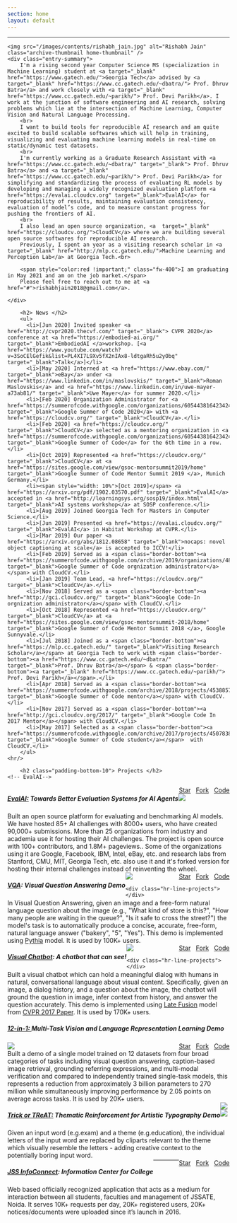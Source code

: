 ```yaml
---
section: home
layout: default
---
```


<div class="hfeed">
  <hr />
  <div class="hentry">

    <img src="/images/contents/rishabh_jain.jpg" alt="Rishabh Jain" class="archive-thumbnail home-thumbnail" />
    <div class="entry-summary">
        I'm a rising second year Computer Science MS (specialization in Machine Learning) student at <a target="_blank" href="https://www.gatech.edu/">Georgia Tech</a> advised by <a target="_blank" href="https://www.cc.gatech.edu/~dbatra/"> Prof. Dhruv Batra</a> and work closely with <a target="_blank" href="https://www.cc.gatech.edu/~parikh/"> Prof. Devi Parikh</a>. I work at the junction of software engineering and AI research, solving problems which lie at the intersection of Machine Learning, Computer Vision and Natural Language Processing.
        <br>
        I want to build tools for reproducible AI research and am quite excited to build scalable softwares which will help in training, visualizing and evaluating machine learning models in real-time on static/dynamic test datasets.
        <br>
        I'm currently working as a Graduate Research Assistant with <a href="https://www.cc.gatech.edu/~dbatra/" target="_blank"> Prof. Dhruv Batra</a> and <a target="_blank" href="https://www.cc.gatech.edu/~parikh/"> Prof. Devi Parikh</a> for simplifying and standardizing the process of evaluating RL models by developing and managing a widely recognized evaluation platform <a href="https://evalai.cloudcv.org" target="_blank">EvalAI</a> for reproducibility of results, maintaining evaluation consistency, evaluation of model’s code, and to measure constant progress for pushing the frontiers of AI.
        <br>
        I also lead an open source organization, <a  target="_blank" href="https://cloudcv.org/">CloudCV</a> where we are building several open source softwares for reproducible AI research.
        Previously, I spent an year as a visiting research scholar in <a target="_blank" href="http://mlp.cc.gatech.edu/">Machine Learning and Perception Lab</a> at Georgia Tech.<br>

        <span style="color:red !important;" class="fw-400">I am graduating in May 2021 and am on the job market.</span>
        Please feel free to reach out to me at <a href="#">rishabhjain2018@gmail.com</a>.

    </div>

  </div>

  <!-- News Section -->
  <div class="hentry-no-border post">

        <h2> News </h2>
        <ul>
          <li>[Jun 2020] Invited speaker <a href="http://cvpr2020.thecvf.com/" target="_blank"> CVPR 2020</a> conference at <a href="https://embodied-ai.org/" target="_blank">EmbodiedAI </a>workshop. [<a href="https://www.youtube.com/watch?v=3SoCElGefik&list=PL4XI7L9Xv5fX2nIAx8-ldtgaRh5u2yObq" target="_blank">Talk</a>]</li>
          <li>[May 2020] Interned at <a href="https://www.ebay.com/" target="_blank">eBay</a> under <a href="https://www.linkedin.com/in/maslovskis/" target="_blank">Roman Maslovskis</a> and <a href="https://www.linkedin.com/in/uwe-mayer-a73ab81/" target="_blank">Uwe Mayer</a> for summer 2020.</li>
          <li>[Feb 2020] Organization Administrator for <a href="https://summerofcode.withgoogle.com/organizations/6054438164234240/" target="_blank">Google Summer of Code 2020</a> with <a href="https://cloudcv.org/" target="_blank">CloudCV</a>.</li>
          <li>[Feb 2020] <a href="https://cloudcv.org/" target="_blank">CloudCV</a> selected as a mentoring organization in <a href="https://summerofcode.withgoogle.com/organizations/6054438164234240/" target="_blank">Google Summer of Code</a> for the 6th time in a row.</li>
          <li>[Oct 2019] Represented <a href="https://cloudcv.org/" target="_blank">CloudCV</a> at <a href="https://sites.google.com/view/gsoc-mentorsummit2019/home" target="_blank">Google Summer of Code Mentor Summit 2019 </a>, Munich Germany.</li>
          <li><span style="width: 10%">[Oct 2019]</span> <a href="https://arxiv.org/pdf/1902.03570.pdf" target="_blank">EvalAI</a> accepted in <a href="http://learningsys.org/sosp19/index.html" target="_blank">AI systems workshop</a> at SOSP conference.</li>
          <li>[Aug 2019] Joined Georgia Tech for Masters in Computer Science.</li>
          <li>[Jun 2019] Presented <a href="https://evalai.cloudcv.org/" target="_blank">EvalAI</a> in Habitat Workshop at CVPR.</li>
          <li>[Mar 2019] Our paper <a href="https://arxiv.org/abs/1812.08658" target="_blank">nocaps: novel object captioning at scale</a> is accepted to ICCV!</li>
          <li>[Feb 2019] Served as a <span class="border-bottom"><a href="https://summerofcode.withgoogle.com/archive/2019/organizations/4813273243844608/#projects" target="_blank">Google Summer of Code orgnization administrator</a></span> with CloudCV.</li>
          <li>[Jan 2019] Team Lead, <a href="https://cloudcv.org/" target="_blank">CloudCV</a>.</li>
          <li>[Nov 2018] Served as a <span class="border-bottom"><a href="http://gci.cloudcv.org/" target="_blank">Google Code-In orgnization administrator</a></span> with CloudCV.</li>
          <li>[Oct 2018] Represented <a href="https://cloudcv.org/" target="_blank">CloudCV</a> at <a href="https://sites.google.com/view/gsoc-mentorsummit-2018/home" target="_blank">Google Summer of Code Mentor Summit 2018 </a>, Google Sunnyvale.</li>
          <li>[Jul 2018] Joined as a <span class="border-bottom"><a href="https://mlp.cc.gatech.edu/" target="_blank">Visiting Research Scholar</a></span> at Georgia Tech to work with <span class="border-bottom"><a href="https://www.cc.gatech.edu/~dbatra/" target="_blank">Prof. Dhruv Batra</a></span> & <span class="border-bottom"><a target="_blank" href="https://www.cc.gatech.edu/~parikh/"> Prof. Devi Parikh</a></span>.</li>
          <li>[Apr 2018] Served as a <span class="border-bottom"><a href="https://summerofcode.withgoogle.com/archive/2018/projects/4538857819209728/" target="_blank">Google Summer of Code mentor</a></span> with CloudCV.</li>
          <li>[Nov 2017] Served as a <span class="border-bottom"><a href="http://gci.cloudcv.org/2017/" target="_blank">Google Code In 2017 Mentor</a></span> with CloudCV.</li>
          <li>[May 2017] Selected as a <span class="border-bottom"><a href="https://summerofcode.withgoogle.com/archive/2017/projects/4507838760091648/" target="_blank">Google Summer of Code student</a></span>  with CloudCV.</li>
        </ul>
    <hr/>

  </div>

  <!-- Achievements Section
  <div class="hentry-no-border post">

        <h2> Honors </h2>

          <ul>
            <li>Travel Scholarship for Google Summer of Code Mentor Summit, 2019</li>
            <li>Travel Scholarship for Google Code-In Summit, 2018</li>
            <li>Travel Scholarship for Google Summer of Code Mentor Summit, 2018</li>
            <li>Certified for Smart India Hackathon, 2017</li>
            <li>Winner SHE Hacks, 2016</li>
            <li>Governer Award recipient for <a href="http://www.bsgindia.org/" target="_blank" style="text-decoration: none;"> Bharat Scout & Guides</a></li>
          </ul>

    <hr />

  </div> -->

  <!-- Projects Section -->
  <div id="projects" class="hentry-no-border">

        <h2 class="padding-bottom-10"> Projects </h2>
    <!-- EvalAI-->

  <div>
    <div>
      <div style="float:left;">
        <h5><a href="https://evalai.cloudcv.org/" target="_blank">EvalAI:</a> Towards Better Evaluation Systems for AI Agents</h5>
      </div>
      <div style="float: right;">
          <a class="github-button" href="https://github.com/Cloud-CV/EvalAI" data-color-scheme="no-preference: light; light: light; dark: dark;" data-show-count="true" aria-label="Star Cloud-CV/EvalAI on GitHub">Star</a> &nbsp;
          <a class="github-button" href="https://github.com/Cloud-CV/EvalAI/fork" data-color-scheme="no-preference: light; light: light; dark: dark; " data-show-count="true" aria-label="Fork Cloud-CV/EvalAI on GitHub">Fork</a> &nbsp;
          <a class="github-button" href="https://github.com/Cloud-CV/EvalAI" data-color-scheme="no-preference: light; light: light; dark: dark;" aria-label="Code">Code</a>
      </div>
    </div>
    <div style="float:left;">
      <span>Built an open source platform for evaluating and benchmarking AI models. We have hosted <span class="fw-400">85+ AI challenges</span> with <span class="fw-400">8000+  users</span>, who have created <span class="fw-400">90,000+ submissions</span>. More than <span class="fw-400">25 organizations</span> from industry and academia use it for hosting their AI challenges.  The project is open source with <span class="fw-400">100+ contributors,</span> and <span class="fw-400"> 1.8M+ pageviews.</span>. Some of the organizations using it are <span class="fw-400">Google, Facebook, IBM, Intel, eBay, etc.</span> and research labs from <span class="fw-400"> Stanford, CMU, MIT, Georgia Tech, etc.</span> also use it and it's forked version for hosting their internal challenges instead of reinventing the wheel.</span>
    </div>
    <div class="padding-top-10">
      <img class="images" src="/images/contents/evalai.png" />
    </div>

    <div class="hr-line-projects"></div>

  <!-- <div>
    <h5><a href="https://github.com/Cloud-CV/Fabrik" target="_blank">Fabrik:</a> Collaboratively build, visualize, and design neural nets in browser</h5>
    <span>An online collaborative platform to build, visualize and train deep learning models via a simple drag-and-drop interface in browser. It has <span class="fw-400"> 45+ open source contributors.</span></span><br>
    <a class="github-button" href="https://github.com/Cloud-CV/Fabrik" data-color-scheme="no-preference: light; light: light; dark: dark; " data-show-count="true" aria-label="Star Cloud-CV/Fabrik on GitHub">Star</a> &nbsp;
    <a class="github-button" href="https://github.com/Cloud-CV/Fabrik/fork" data-color-scheme="no-preference: light; light: light; dark: dark; " data-show-count="true" aria-label="Fork Cloud-CV/Fabrik on GitHub">Fork</a> &nbsp;
    <a class="github-button" href="https://github.com/Cloud-CV/Fabrik" data-color-scheme="no-preference: light; light: light; dark: dark;" aria-label="Code">Code</a>
    <div class="padding-top-10">

    <img class="images no-border" src="/images/contents/fabrik.png" />

    </div>

    <div class="hr-line-projects"></div>

  </div> -->
  <div>
    <div>
      <div style="float: left;">
        <h5><a href="https://vqa.cloudcv.org/" target="_blank">VQA</a>: Visual Question Answering Demo</h5>
      </div>
      <div style="float: right;">
        <a class="github-button" href="https://github.com/Cloud-CV/VQA" data-color-scheme="no-preference: light; light: light; dark: dark; " data-show-count="true" aria-label="Star Cloud-CV/VQA on GitHub">Star</a> &nbsp;
        <a class="github-button" href="https://github.com/Cloud-CV/VQA/fork" data-color-scheme="no-preference: light; light: light; dark: dark; " data-show-count="true" aria-label="Fork Cloud-CV/VQA on GitHub">Fork</a> &nbsp;
        <a class="github-button" href="https://github.com/Cloud-CV/VQA" data-color-scheme="no-preference: light; light: light; dark: dark;" aria-label="Code">Code</a>
      </div>
    </div>
    <div style="float: left;">
    <span>In Visual Question Answering, given an image and a free-form natural language question about the image (e.g., "What kind of store is this?", "How many people are waiting in the queue?", "Is it safe to cross the street?") the model's task is to automatically produce a concise, accurate, free-form, natural language answer ("bakery", "5", "Yes"). This demo is implemented using <a href="https://github.com/facebookresearch/pythia" target="_blank">Pythia</a> model.</span> It is used by  <span class="fw-400">100K+ </span> users.
    </div>
    <div class="padding-top-10">
      <img class="images no-border" src="/images/contents/vqa.png" />
    </div>

    <div class="hr-line-projects"></div>

  </div>
  <div>
    <div>
      <div style="float: left;">
        <h5><a href="http://visualchatbot.cloudcv.org/" target="_blank">Visual Chatbot</a>: A chatbot that can see!</h5>
      </div>
      <div style="float: right;">
        <a class="github-button" href="https://github.com/Cloud-CV/visual-chatbot" data-color-scheme="no-preference: light; light: light; dark: dark; " data-show-count="true" aria-label="Star Cloud-CV/visual-chatbot on GitHub">Star</a> &nbsp;
        <a class="github-button" href="https://github.com/Cloud-CV/visual-chatbot/fork" data-color-scheme="no-preference: light; light: light; dark: dark; " data-show-count="true" aria-label="Fork Cloud-CV/visual-dialog on GitHub">Fork</a> &nbsp;
        <a class="github-button" href="https://github.com/Cloud-CV/visual-chatbot" data-color-scheme="no-preference: light; light: light; dark: dark;" aria-label="Code">Code</a>
      </div>
    </div>
    <div style="float: left;">
      Built a visual chatbot which can hold a meaningful dialog with humans in natural, conversational language about visual content. Specifically, given an image, a dialog history, and a question about the image, the chatbot will ground the question in image, infer context from history, and answer the question accurately. This demo is implemented using <a href="https://github.com/batra-mlp-lab/visdial-challenge-starter-pytorch" target="_blank">Late Fusion</a> model from <a href="https://arxiv.org/abs/1611.08669" target="_blank"> CVPR 2017 Paper</a>. It is used by <span class="fw-400">170K+</span> users.
    </div>
    <div class="padding-top-10">
      <img class="images no-border" src="/images/contents/visdial_task.jpg">
    </div>

    <div class="hr-line-projects"></div>

  </div>

  <div>
    <div>
      <div style="float: left;">
        <h5><a href="http://vilbert.cloudcv.org/" target="_blank">12-in-1: </a> Multi-Task Vision and Language Representation Learning Demo</h5>
      </div>
      <div style="float: right;">
        <a class="github-button" href="https://github.com/Cloud-CV/vilbert-multi-task" data-color-scheme="no-preference: light; light: light; dark: dark; " data-show-count="true" aria-label="Star Cloud-CV/vilbert-multi-task on GitHub">Star</a> &nbsp;
        <a class="github-button" href="https://github.com/Cloud-CV/vilbert-multi-task/fork" data-color-scheme="no-preference: light; light: light; dark: dark; " data-show-count="true" aria-label="Fork Cloud-CV/vilbert-multi-task on GitHub">Fork</a> &nbsp;
        <a class="github-button" href="https://github.com/Cloud-CV/vilbert-multi-task" data-color-scheme="no-preference: light; light: light; dark: dark;" aria-label="Code">Code</a>
      </div>
    </div>
    <div style="float: left;">
      <span>Built a demo of a single model <span class="fw-400">trained on 12 datasets</span> from four broad categories of tasks including visual question answering, caption-based image retrieval, grounding referring expressions, and multi-modal verification and compared to independently trained single-task models, this represents a reduction from approximately 3 billion parameters to 270 million while simultaneously improving performance by 2.05 points on average across tasks.  It is used by <span class="fw-400">20K+</span> users.</span>
    </div>
    <div class="padding-top-10">
      <img class="images no-border" src="/images/contents/vm.png">
    </div>
    <div class="hr-line-projects"></div>
  </div>

  <div>
    <div>
      <div style="float: left;">
        <h5><a href="http://doodle.cloudcv.org/" target="_blank">Trick or TReAT:</a> Thematic Reinforcement for Artistic Typography Demo</h5>
      </div>
      <div style="float: right;">
        <!-- <a class="github-button" href="https://github.com/Cloud-CV/VQA" data-color-scheme="no-preference: light; light: light; dark: dark; " data-show-count="true" aria-label="Star Cloud-CV/VQA on GitHub">Star</a> &nbsp;
        <a class="github-button" href="https://github.com/Cloud-CV/VQA/fork" data-color-scheme="no-preference: light; light: light; dark: dark; " data-show-count="true" aria-label="Fork Cloud-CV/VQA on GitHub">Fork</a> -->
      </div>
    </div>
  <div style="float: left">
    <span>Given an input word (e.g.exam) and a theme (e.g.education), the individual letters of the input word are replaced by cliparts relevant to the theme which visually resemble the letters - adding creative context to the potentially boring input word.</span><br>
  </div>
  <div class="padding-top-10">
    <img class="images no-border" src="/images/contents/doodle.png" />
  </div>
    <div class="hr-line-projects"></div>
  </div>

  <div>
    <div>
      <div style="float: left;">
        <h5><a href="http://210.212.85.155:8082/" target="_blank">JSS InfoConnect</a>: Information Center for College</h5>
      </div>
      <div style="float: right;">
        <a class="github-button" href="https://github.com/ncs-jss/HTTP_200" data-color-scheme="no-preference: light; light: light; dark: dark; " data-show-count="true" aria-label="Star ncs-jss/HTTP_200 on GitHub">Star</a> &nbsp;
        <a class="github-button" href="https://github.com/ncs-jss/HTTP_200/fork" data-color-scheme="no-preference: light; light: light; dark: dark; " data-show-count="true" aria-label="Fork ncs-jss/HTTP_200 on GitHub">Fork</a> &nbsp;
        <a class="github-button" href="https://github.com/ncs-jss/HTTP_200" data-color-scheme="no-preference: light; light: light; dark: dark;" aria-label="Code">Code</a>
      </div>
    </div>
    <div style="float: left;">
      <span>Web based <span class="fw-400">officially recognized</span> application that acts as a medium for interaction between all students, faculties and management of JSSATE, Noida. It serves <span class="fw-400">10K+ requests per day</span>, <span class="fw-400">20K+ registered users</span>, <span class="fw-400">20K+</span> notices/documents were uploaded since it’s launch in 2016.</span>
    </div>
    <div class="padding-top-10">
      <img class="images no-border" src="/images/contents/infoconnect.png" />
    </div>

    <div class="hr-line-projects"></div>

  </div>
<hr/>

  <!-- Publications Section -->
  <div id="publications" class="hentry-no-border post">

        <h2 class="padding-bottom-10"> Publications </h2>
        <div>
          <h5>EvalAI: Towards Better Evaluation Systems for AI Agents</h5>
          <div class="author-names">Deshraj Yadav, <span class="rishabh">Rishabh Jain</span>, Harsh Agrawal, Prithvijit Chattopadhyay, Taranjeet Singh, Akash Jain, Shiv Baran Singh, Stefan Lee, Dhruv Batra</div>
          <div>
            <span class="padding-right-20"> <a href="http://learningsys.org/sosp19/acceptedpapers.html" target="_blank" class="conference">AI Systems Workshop (SOSP 2019)</a></span>
            <span class="paper padding-right-20"> <a href="https://arxiv.org/abs/1902.03570" target="_blank" class="paper">Paper</a></span>
            <span class="code padding-right-20"> <a href="https://github.com/Cloud-CV/EvalAI" target="_blank" class="code">Code</a></span>
            <span class="website padding-right-20"> <a href="https://evalai.cloudcv.org/" target="_blank" class="nocaps.org">evalai.cloudcv.org</a></span>
          </div>
        </div>

    <div class="hr-line"></div>

        <div>
          <h5>nocaps: novel object captioning at scale</h5>
          <div class="author-names">Harsh Agrawal*, Karan Desai*, Yufei Wang, Xinlei Chen, <span class="rishabh">Rishabh Jain</span>, Mark Johnson, Dhruv Batra, Devi Parikh, Stefan Lee, Peter Anderson</div>
          <div >
            <span class="padding-right-20"><a href="http://openaccess.thecvf.com/content_ICCV_2019/html/Agrawal_nocaps_novel_object_captioning_at_scale_ICCV_2019_paper.html" target="_blank" class="conference">ICCV 2019</a></span>
            <span class="paper padding-right-20"> <a href="https://arxiv.org/abs/1812.08658" target="_blank" class="paper">Paper</a></span>
            <span class="code padding-right-20"> <a href="https://github.com/nocaps-org" target="_blank" class="code">Code</a></span>
            <span class="website padding-right-20"> <a href="https://nocaps.org" target="_blank" class="nocaps.org">nocaps.org</a></span>
          </div>
        </div>
        <div class="padding-top-10">
          <img class="images" src="/images/contents/nocaps.jpg" />
        </div>

    <div class="hr-line"></div>

        <div>
          <h5>Evaluating visual and text explanations in an interactive, goal-driven human-AI task</h5>
          <div class="author-names">Arjun Chandrasekaran, <span class="rishabh">Rishabh Jain</span>, Karan Desai, Kerry Moffitt, Jeff Miller, David Diller, Bill Ferguson, Devi Parikh</div>
          <div>
            <span class="padding-right-20"> <a href="#" target="_blank" class="conference-in-submission">Under Review</a></span>
          </div>
        </div>

    <div class="hr-line"></div>

          <div>
          <h5>Dialog without Dialog: Learning Image-Discriminative Dialog Policies from Single-Shot Question Answering Data</h5>
          <div class="author-names">Michael Cogswell*, Jiasen Lu*, <span class="rishabh">Rishabh Jain</span>, Stefan Lee, Dhruv Batra, Devi Parikh</div>
          <div>
            <span class="padding-right-20"> <a href="" target="_blank" class="conference-in-submission">Under Review</a></span>
          </div>
        </div>
    <div class="padding-top-10 equal-contribution">
    (* denotes equal contribution)

    </div>

    <hr />

  </div>

  <!-- Experience Section -->
  <div id="experience" class="hentry-no-border post">

        <h2 class="padding-bottom-10"> Experience </h2>

<!-- CloudCV -->
  <div>

    <h5><a href="https://cloudcv.org" target="_blank">CloudCV</a></h5>

  </div>
  <div class="hentry remove-bottom">

    <div class="entry-summary">
      <img src="/images/contents/cloudcv.png" alt="CloudCV" class="home-thumbnail company-logo cloudcv"/>
      <span class="position">Team Lead</span> &nbsp; <br>
      <span class="period"> (Jan 2019 &nbsp;-&nbsp; Present) </span>
      <div class="exp-desc">
        Leading a team of <span class="fw-400">15+ contributors</span> to actively maintain <a href="https://cloudcv.org" target="_blank">CloudCV Project</a> which aims to make AI research more reproducible.
        </div>

    </div>

  <div class="hr-line"></div>
</div>

<!-- Graduate Research Assistant -->
  <div>

    <h5>Graduate Research Assistant, <a href="http://mlp.cc.gatech.edu/" target="_blank">Machine Learning and Perception Lab</a></h5>

  </div>
  <div class="hentry remove-bottom">
    <div class="entry-summary">
       <span><img src="/images/contents/gt.jpg" alt="Georgia Tech" class=" home-thumbnail company-logo gt-gra"></span>
        Supervised by: <a target="_blank" href="https://www.cc.gatech.edu/~dbatra/"> Prof. Dhruv Batra</a> and <a target="_blank" href="https://www.cc.gatech.edu/~parikh/"> Prof. Devi Parikh</a> &nbsp; <br> <span class="period">(Aug 2019 &nbsp;-&nbsp; Present)</span>
        <div class="exp-desc">
          <div class="evalai">
            <a href="https://evalai.cloudcv.org" target="_blank" class="bullet-points">EvalAI:</a> Built an open source platform called as <a href="https://evalai.cloudcv.org" target="_blank"> EvalAI </a> for evaluating and benchmarking AI models. We have hosted <span class="fw-400"> 85+ challenges </span> with <span class="fw-400">8000+ users</span>, who have created <span class="fw-400">90,000+ submissions</span>. The project is open source with <span class="fw-400">100+ contributors</span>, <span class="fw-400"> 950+ stars</span>, <span class="fw-400">450+ forks</span>. More than <span class="fw-400">25 organizations</span> are using it including <span class="fw-400"> Google, Facebook, IBM, Intel, eBay etc.</span> and research labs from <span class="fw-400">MIT, Stanford, CMU, Georgia Tech, etc. </span>also use it and it's forked version for hosting their internal challenges instead of reinventing the wheel.
          </div>
          <div class="guesswhich">
            <a class="bullet-points " href="#">GuessWhich: </a>Evaluating the role of interpretable explanations towards making a model predictable to a human. We studied if the textual or visual explanations from an AI model in the context of an interactive, goal-driven, collabora-tive human-AI task help humans to predict it’s behavior.
          </div>
        </div>

    </div>

  <div class="hr-line"></div>
  </div>

<!-- eBay's internship -->
  <div>

    <h5>Software Engineering Intern, <a href="#" target="_blank">Structured Data and Applied Research Team</a></h5>

  </div>
  <div class="hentry remove-bottom">

    <div class="entry-summary">
       <span><img src="/images/contents/ebay.png" alt="Georgia Tech" class=" home-thumbnail company-logo gt-gra"></span>
        Supervised by: <a target="_blank" href="https://www.linkedin.com/in/maslovskis/"> Dr. Roman Maslovskis</a> and <a target="_blank" href="https://www.linkedin.com/in/uwe-mayer-a73ab81/"> Dr. Uwe Mayer</a> &nbsp; <br> <span class="period">(May 2020 &nbsp;-&nbsp; Aug 2020)</span>
        <div class="exp-desc">
          <div class="evalai">
            <span class="bullet-points">Evaluating and Predicting attribute values in listings:</span> Given an image, and a text description about the listing on eBay the task is to predict the missing attributes about the listing. For instance, predicting the missing color or brand attribute in the listing. I built an end-to-end system for processing visual and textual data along with training AI models. I also trained an early fusion model of image and text data which gave an accuracy of 78%, 83% on the test dataset for color and brand attribute respectively. 
          </div>
        </div>

    </div>

  <div class="hr-line"></div>
  </div>
<!-- Research Scholar -->
  <div>

    <h5>Visiting Research Scholar, <a href="http://mlp.cc.gatech.edu/" target="_blank">Machine Learning and Perception Lab</a></h5>

  </div>
  <div class="hentry remove-bottom">

    <div class="entry-summary">
       <span><img src="/images/contents/gt.jpg" alt="Georgia Tech" class=" home-thumbnail company-logo rs-gt"/></span>
        Supervised by: <a target="_blank" href="https://www.cc.gatech.edu/~dbatra/"> Prof. Dhruv Batra</a> and <a target="_blank" href="https://www.cc.gatech.edu/~parikh/"> Prof. Devi Parikh</a> &nbsp; <br> <span class="period">(Aug 2018 &nbsp;-&nbsp; June 2019)</span>
        <div class="exp-desc">
          To encourage the development of image captioning models that can learn visual concepts from alternative data sources, such as object detection datasets, we present the first large-scale benchmark for this task. Dubbed nocaps, for novel object captioning at scale, our benchmark consists of 166,100 human-generated captions describing 15,100 images from the Open Images validation and test sets containing more than 500 objects, out of which more than 400 objects are never described in COCO captions dataset.
        </div>

    </div>

  <div class="hr-line"></div>
  </div>
  <!-- Google Summer Of Code 2018 -->
  <div>

        <h5>Google Summer Of Code (<a href="https://summerofcode.withgoogle.com/" target="_blank">GSoC</a>)</h5>

  </div>
  <div class="hentry  remove-bottom post">
    <div class="entry-summary">
    <img src="/images/contents/gsoc2017.png" alt="Google Summer Of Code" class=" home-thumbnail company-logo gsoc-mentor" />
        <span style="color: #28D;" class="fw-400">Organization Administrator <span class="period fw-300">(<a href="https://summerofcode.withgoogle.com/organizations/6054438164234240/" target="_blank">2020</a>, <a href="https://summerofcode.withgoogle.com/organizations/5709446018236416/#projects" target="_blank">2019</a>)</span></span>,  <span style="color: #28D;" class="fw-400">Organization Mentor <span class="period fw-300">(<a href="https://summerofcode.withgoogle.com/archive/2018/organizations/5182287540912128/#projects" target="_blank">2018</a>)</span></span>, <span style="color: #28D;" class="fw-400">Student Developer</span> <span class="period fw-300">(<a href="https://summerofcode.withgoogle.com/archive/2017/organizations/6419112360148992/" target="_blank">2017</a>)</span>&nbsp;<br>
         <span class="period">(May 2017 &nbsp;-&nbsp; Aug 2020)</span>
      <div class="exp-desc">
        <div class="gsoc-2017">
          <a class="bullet-points" href="https://summerofcode.withgoogle.com/archive/2017/organizations/6419112360148992/" target="_blank">2017:</a>
          I was selected as GSoC student where I developed <a href="https://medium.com/@rishabhjain17/gsoc17-with-cloudcv-final-report-a50e964d2e87" target="_blank"> new features </a> for hosting AI challenges in streamlined manner, implemented REST-API’s, frontend and several analytics features for both participants and hosts in <a href="https://evalai.cloudcv.org" target="_blank">EvalAI</a>.
        </div>
        <div class="gsoc-2018">
          <a class="bullet-points" href="https://summerofcode.withgoogle.com/archive/2018/organizations/5182287540912128/#projects" target="_blank">2018:</a> Mentored a student to design a command line tool <a href="https://evalai-cli.cloudcv.org/" target="_blank">(EvalAI-CLI)</a> for EvalAI which lets the participants to install and use <a href="https://evalai.cloudcv.org" target="_blank">EvalAI</a> as a <a href="https://pypi.org/project/evalai/" target="_blank">python package</a>.
        </div>
        <div class="gsoc-2019">
          <a class="bullet-points" href="https://summerofcode.withgoogle.com/archive/2019/organizations/4813273243844608/#projects" target="_blank">2019:</a> Led a team of <span class="fw-400">10+ mentors</span> and students to accomplish tasks proposed in <a href="https://gsoc.cloudcv.org/2019/" target="_blank">GSoC 2019 Proposal</a>.
        </div>
        <div class="gsoc-2020">
          <a class="bullet-points" href="https://summerofcode.withgoogle.com/archive/2019/organizations/4813273243844608/#projects" target="_blank">2020:</a> Leading a team of 10+ mentors and students under <a target="_blank" href="https://cloudcv.org/">CloudCV</a> organization to build an open-source software for evaluating machine learning models in real-time on static/dynamic datasets.
        </div>
      </div>
    </div>

  </div>
  <div class="hr-line"></div>
  </div>

<!-- Google Code In -->
  <div>

        <h5>Google Code In (<a href="https://codein.withgoogle.com/" target="_blank">GCI</a>)</h5>

  </div>
  <div class="hentry remove-bottom">
    <div class="entry-summary">
    <img src="/images/contents/gci.png" alt="Google Code In" class=" home-thumbnail company-logo gci"/>
        <span style="color: #28D;" class="fw-400">Organization Administrator <span class="period fw-300">(<a href="http://gci.cloudcv.org/" target="_blank">2019</a>, <a href="http://gci.cloudcv.org/2018/" target="_blank">2018</a>)</span></span>, <span style="color: #28D;" class="fw-400">Organization Mentor <span class="period fw-300">(<a href="http://gci.cloudcv.org/2017/" target="_blank">2017</a>)</span></span>&nbsp; <br>
    <span class="period">(Nov 2017 &nbsp;-&nbsp; Jan 2020)</span>
    <div class="exp-desc">
        <div class="gci-2017">
          <a class="bullet-points" href="http://gci.cloudcv.org/2017/" target="_blank">2017:</a> Applied with <a target="_blank" href="https://cloudcv.org/">CloudCV</a> as a mentoring organization and got it accepted to mentor for the first time in <a href="https://codein.withgoogle.com/archive/" target="_blank">Google Code-In</a>. I mentored high school students on open-source projects in frontend, backend and devops.
        </div>
        <div class="gci-2018">
          <a class="bullet-points" href="http://gci.cloudcv.org/2018/" target="_blank">2018:</a> Led a team of <span class="fw-400">10+ mentors</span> to mentor high school students on open-source projects <a href="https://github.com/Cloud-CV/EvalAI" target="_blank">EvalAI</a>, <a href="https://github.com/Cloud-CV/Fabrik" target="_blank">Fabrik</a> and, <a href="https://github.com/Cloud-CV/Origami" target="_blank">Orgami</a>.
        </div>
        <div class="gci-2019">
          <a class="bullet-points" href="http://gci.cloudcv.org/" target="_blank">2019:</a> Led a team of <span class="fw-400">10+ mentors</span> to mentor high school students on open source projects <a href="https://evalai.cloudcv.org" target="_blank">EvalAI</a>, <a href="https://github.com/Cloud-CV/evalai-cli" target="_blank">EvalAI-CLI</a>, <a href="https://github.com/Cloud-CV/EvalAI-ngx" target="_blank">EvalAI-ngx</a>.
        </div>
    </div>
  </div>

  <div class="hr-line"></div>
  </div>

<!-- Google Summer Of Code 2017 -->
  <!-- <div>

        <h5>Google Summer Of Code (<a href="" target="_blank">GSoC</a>)</h5>

  </div>
  <div class="hentry remove-bottom">

    <div class="entry-summary">
    <img src="/images/contents/gsoc2017.png" alt="Google Summer Of Code" class=" home-thumbnail company-logo gsoc-student"/>
      <span style="color: #28D;" class="fw-400">Student Developer</span> <span class="period fw-300">(<a href="https://summerofcode.withgoogle.com/archive/2017/organizations/6419112360148992/" target="_blank">2017</a>)</span> <br>
      <span class="period">(May 2017 -- Aug 2017)</span>
    <div class="exp-desc">
        In 2017, I was selected as GSoC student where I developed <a href="https://medium.com/@rishabhjain17/gsoc17-with-cloudcv-final-report-a50e964d2e87" target="_blank"> new features </a> for hosting AI challenges in streamlined manner, implemented several analytics features for both participants and hosts in <a href="https://evalai.cloudcv.org" target="_blank">EvalAI</a>.

    </div>

  </div>

    <div class="hr-line"></div>

  </div> -->

  <!-- PSSI -->
  <div>

        <h5>Python Software Society of India (<a href="https://github.com/pythonindia" target="_blank">PSSI</a>)</h5>

  </div>
  <div class="hentry remove-bottom">

    <div class="entry-summary">
    <img src="/images/contents/pythonindia.png" alt="Python India" class=" home-thumbnail company-logo pssi"/>
        <span class="rishabh">Open Source Contributor</span> &nbsp; <br>
         <span class="period">(July 2016 &nbsp;-&nbsp; Oct 2016)</span>
        <div class="exp-desc">
        Implemented several features in the <a href="https://github.com/pythonindia/junction/graphs/contributors" target="_blank">Junction</a> project including the feature of creating and managing users profile. <a href="https://github.com/pythonindia/junction/graphs/contributors" target="_blank">Junction</a> is an open-source software to manage proposals, reviews, schedules, feedback during the <a href="https://in.pycon.org/2020/" target="_blank">PyCon</a> conference.
        </div>

    </div>

    <div class="hr-line"></div>

  </div>

  <!-- iAugmentor -->
  <div>

    <h5><a href="https://www.iaugmentor.com/" target="_blank">iAugmentor</a> Labs</h5>

  </div>
  <div class="hentry remove-bottom">

    <div class="entry-summary">
    <img src="/images/contents/iaugmentor.png" alt="iAugmentor" class=" home-thumbnail company-logo"/>
    <span class="rishabh">Software Developer Intern, Machine Learning</span> &nbsp; <br>
    <span class="period">(Jun 2016 &nbsp;-&nbsp; Aug 2016)</span>
      <div class="exp-desc">
        Developed a product which takes a video answer of a job interview question as an input and outputs the accuracy on smiling behavior of the user by training an SVM classifier in the form of a web based demo.
      </div>

    </div>

    <div class="hr-line"></div>

  </div>

  <!-- NCS -->
  <div>

    <h5>Nibble Computer Society (<a href="http://hackncs.com" target="_blank">NCS</a>)</h5>

  </div>
  <div class="hentry remove-bottom post">

    <div class="entry-summary">
      <img src="/images/contents/ncs.jpeg" alt="Nibble Computer Society" class=" home-thumbnail company-logo ncs"/>
        <span class="rishabh">Organizing Member</span> &nbsp; <br>
        <span class="period">(Feb 2015 &nbsp;-&nbsp; May 2018)</span>
    <div class="exp-desc">
      Organized multiple code labs, seminars, workshops on OOPs, Advanced C, C++, Google Summer of Code, Git etc.and mentored <span class="fw-400">30+ undergraduate students</span> on software development.  I was also responsible for organizing college’sannual techno-cultural fest Zealicon.

    </div>

  <hr/>
  </div>
  <!-- Talks Section -->
  <div class="hentry-no-border">

        <h2> Invited Talks </h2>
          <img class="images margin-btm-20" src="/images/contents/talk.png" />
        <ul>
          <li>[Jun 2020] Invited speaker <a href="http://cvpr2020.thecvf.com/" target="_blank"> CVPR 2020</a> conference at <a href="https://embodied-ai.org/" target="_blank">EmbodiedAI </a>workshop. [<a href="https://www.youtube.com/watch?v=3SoCElGefik&list=PL4XI7L9Xv5fX2nIAx8-ldtgaRh5u2yObq" target="_blank">Talk</a>]</li>
          <li>[Oct 2019] Represented CloudCV in <a href="https://sites.google.com/view/gsoc-mentorsummit2019/home" target="_blank">Google Summer of Code Mentor Summit</a> at Munich Germany. (<a href="https://drive.google.com/file/d/1X-facagynmwyp8ArTnT2uKi5cmx6BYp6/view?usp=sharing" target="_blank">Slides</a>)</li>
          <li>[Jun 2019] Presented EvalAI in <a href="https://aihabitat.org/workshop/2019/" target="_blank">Habitat workshop</a> at CVPR. (<a href="https://drive.google.com/file/d/1TzDHrkjudWDgv3IfN3ifOzJrEyvgCA6p/view" target="_blank">Slides</a>)</li>
          <li>[Oct 2018] Represented CloudCV in <a href="https://sites.google.com/view/gsoc-mentorsummit-2018/home" target="_blank">Google Summer of Code Mentor Summit</a> at Google Sunnyvale. (<a href="https://docs.google.com/presentation/d/1EUvzGOXSRyE5F59G4gn2HDD4u3Tq8ODTHiGj-otl1IY/edit?usp=sharing" target="_blank">Slides</a>)</li>
        </ul>
    <hr/>

  </div>
  <!-- Education Section -->
  <div class="hentry-no-border">

        <h2 class="padding-bottom-10"> Education </h2>

  <!-- Georgia Institute of Technology -->
  <div>

        <img src="/images/contents/gt.png" alt="Georgia Institute of Technology" class="home-thumbnail" style="float: right; height: 90px; width: auto; margin-top: 1%; "/>
        <h5> Masters in Computer Science</h5>
        <span>Georgia Institute of Technology, Atlanta, USA </span> &nbsp; <br>
        <span class="period">(Aug 2019 &nbsp;-&nbsp; Present)</span>
      <ul>
        <li>Specialization in Machine Learning</li>
        <li class="fw-400">Current GPA: 4.0/4.0</li>
        <li> Expected Graduation &nbsp;-&nbsp; May 2021</li>
      </ul>

    <div class="hr-line-projects"></div>

  </div>

  <div>

        <img src="/images/contents/jss.jpg" alt="Georgia Institute of Technology" class="home-thumbnail company-logo margin-top-2"/>
        <h5> Bachelor of Technology in Computer Science and Engineering</h5>
        <span>JSS Academy of Technical Education, Noida, India </span> &nbsp; <br>
        <span class="period">(Aug 2014 &nbsp;-&nbsp; May 2018)</span>
      <ul>
        <li> Passed with an aggregate of <span class="fw-400"> 80.4% (with Hons.) </span></li>
        <li> Class Rank: 8th out of 150 Students (or top 5%)</li>
      </ul>

  </div>
</div>
